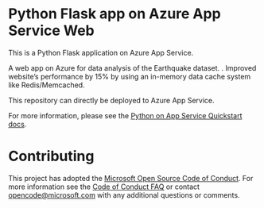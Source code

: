 # Python Flask app on Azure App Service Web

This is a Python Flask application on Azure App Service.

A web app on Azure for data analysis of the Earthquake dataset. .
Improved website’s performance by 15% by using an in-memory data cache system like Redis/Memcached.


This repository can directly be deployed to Azure App Service.

For more information, please see the [Python on App Service Quickstart docs](https://docs.microsoft.com/en-us/azure/app-service-web/app-service-web-get-started-python).

# Contributing

This project has adopted the [Microsoft Open Source Code of Conduct](https://opensource.microsoft.com/codeofconduct/). For more information see the [Code of Conduct FAQ](https://opensource.microsoft.com/codeofconduct/faq/) or contact [opencode@microsoft.com](mailto:opencode@microsoft.com) with any additional questions or comments.



